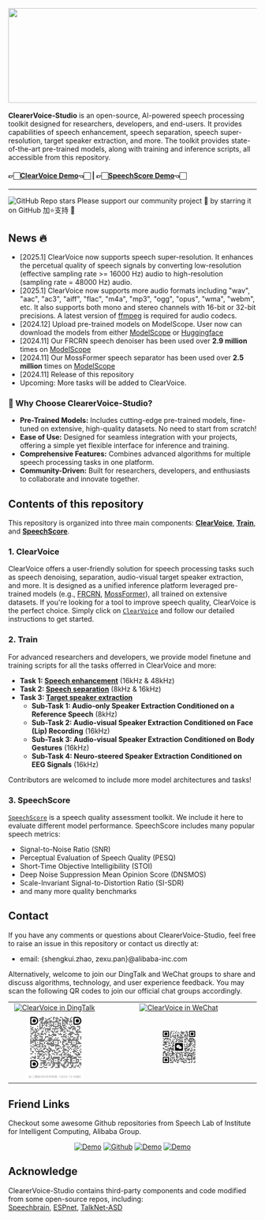 <div align="center">
<img src="https://github.com/user-attachments/assets/a4ccbc60-5248-4dca-8cec-09a6385c6d0f" width="768" height="192">
</div>

<strong>ClearerVoice-Studio</strong> is an open-source, AI-powered speech processing toolkit designed for researchers, developers, and end-users. It provides capabilities of speech enhancement, speech separation, speech super-resolution, target speaker extraction, and more. The toolkit provides state-of-the-art pre-trained models, along with training and inference scripts, all accessible from this repository.
 
#### 👉🏻[ClearVoice Demo](https://huggingface.co/spaces/alibabasglab/ClearVoice)👈🏻  | 👉🏻[SpeechScore Demo](https://huggingface.co/spaces/alibabasglab/SpeechScore)👈🏻

---
![GitHub Repo stars](https://img.shields.io/github/stars/modelscope/ClearerVoice-Studio) Please support our community project 💖 by starring it on GitHub 加⭐支持 🙏 

## News :fire:
- [2025.1] ClearVoice now supports speech super-resolution. It enhances the percetual quality of speech signals by converting low-resolution (effective sampling rate >= 16000 Hz) audio to high-resolution (sampling rate = 48000 Hz) audio. 
- [2025.1] ClearVoice now supports more audio formats including "wav", "aac", "ac3", "aiff", "flac", "m4a", "mp3", "ogg", "opus", "wma", "webm", etc. It also supports both mono and stereo channels with 16-bit or 32-bit precisions. A latest version of [ffmpeg](https://github.com/FFmpeg/FFmpeg) is required for audio codecs.  
- [2024.12] Upload pre-trained models on ModelScope. User now can download the models from either [ModelScope](https://www.modelscope.cn/models/iic/ClearerVoice-Studio/summary) or [Huggingface](https://huggingface.co/alibabasglab)  
- [2024.11] Our FRCRN speech denoiser has been used over **2.9 million** times on [ModelScope](https://modelscope.cn/models/iic/speech_frcrn_ans_cirm_16k)
- [2024.11] Our MossFormer speech separator has been used over **2.5 million** times on [ModelScope](https://modelscope.cn/models/iic/speech_mossformer_separation_temporal_8k)
- [2024.11] Release of this repository
- Upcoming: More tasks will be added to ClearVoice.

### 🌟 Why Choose ClearerVoice-Studio?

- **Pre-Trained Models:** Includes cutting-edge pre-trained models, fine-tuned on extensive, high-quality datasets. No need to start from scratch!
- **Ease of Use:** Designed for seamless integration with your projects, offering a simple yet flexible interface for inference and training.
- **Comprehensive Features:** Combines advanced algorithms for multiple speech processing tasks in one platform.
- **Community-Driven:** Built for researchers, developers, and enthusiasts to collaborate and innovate together.

## Contents of this repository
This repository is organized into three main components: **[ClearVoice](https://github.com/modelscope/ClearerVoice-Studio/tree/main/clearvoice)**, **[Train](https://github.com/modelscope/ClearerVoice-Studio/tree/main/train)**, and **[SpeechScore](https://github.com/modelscope/ClearerVoice-Studio/tree/main/speechscore)**.

### 1. **ClearVoice**  
ClearVoice offers a user-friendly  solution for speech processing tasks such as speech denoising, separation, audio-visual target speaker extraction, and more. It is designed as a unified inference platform leveraged pre-trained models (e.g., [FRCRN](https://arxiv.org/abs/2206.07293), [MossFormer](https://arxiv.org/abs/2302.11824)), all trained on extensive datasets. If you're looking for a tool to improve speech quality, ClearVoice is the perfect choice. Simply click on [`ClearVoice`](https://github.com/modelscope/ClearerVoice-Studio/tree/main/clearvoice) and follow our detailed instructions to get started.

### 2. **Train**  
For advanced researchers and developers, we provide model finetune and training scripts for all the tasks offerred in ClearVoice and more:

- **Task 1: [Speech enhancement](train/speech_enhancement)** (16kHz & 48kHz)
- **Task 2: [Speech separation](train/speech_separation)** (8kHz & 16kHz)
- **Task 3: [Target speaker extraction](train/target_speaker_extraction)** 
  - **Sub-Task 1: Audio-only Speaker Extraction Conditioned on a Reference Speech** (8kHz)
  - **Sub-Task 2: Audio-visual Speaker Extraction Conditioned on Face (Lip) Recording** (16kHz)
  - **Sub-Task 3: Audio-visual Speaker Extraction Conditioned on Body Gestures** (16kHz)
  - **Sub-Task 4: Neuro-steered Speaker Extraction Conditioned on EEG Signals** (16kHz)

Contributors are welcomed to include more model architectures and tasks!

### 3. **SpeechScore**  
<a href="https://github.com/modelscope/ClearerVoice-Studio/tree/main/speechscore">`SpeechScore`<a/> is a speech quality assessment toolkit. We include it here to evaluate different model performance. SpeechScore includes many popular speech metrics:

- Signal-to-Noise Ratio (SNR)
- Perceptual Evaluation of Speech Quality (PESQ)
- Short-Time Objective Intelligibility (STOI)
- Deep Noise Suppression Mean Opinion Score (DNSMOS)
- Scale-Invariant Signal-to-Distortion Ratio (SI-SDR)
- and many more quality benchmarks  
  
## Contact
If you have any comments or questions about ClearerVoice-Studio, feel free to raise an issue in this repository or contact us directly at:
- email: {shengkui.zhao, zexu.pan}@alibaba-inc.com

Alternatively, welcome to join our DingTalk and WeChat groups to share and discuss algorithms, technology, and user experience feedback. You may scan the following QR codes to join our official chat groups accordingly. 

<p align="center">
  <table>
    <tr>
      <td style="text-align:center;">
        <a href="./asset/QR.jpg"><img alt="ClearVoice in DingTalk" src="https://img.shields.io/badge/ClearVoice-DingTalk-d9d9d9"></a>
      </td>
      <td style="text-align:center;">
        <a href="./asset/QR.jpg"><img alt="ClearVoice in WeChat" src="https://img.shields.io/badge/ClearVoice-WeChat-d9d9d9"></a>
      </td>
    </tr>
    <tr>
       <td style="text-align:center;">
      <img alt="Light" src="./asset/dingtalk.png" width="68%" />
      <td style="text-align:center;">
      <img alt="Light" src="./asset/qr.png" width="23%" />
      </td>
    </tr>
  </table>
</p>
 
## Friend Links
Checkout some awesome Github repositories from Speech Lab of Institute for Intelligent Computing, Alibaba Group.

<p align="center">
<a href="https://github.com/FunAudioLLM/InspireMusic" target="_blank">
        <img alt="Demo" src="https://img.shields.io/badge/Repo | Space-InspireMusic?labelColor=&label=InspireMusic&color=green"></a>
<a href="https://github.com/modelscope/FunASR" target="_blank">
        <img alt="Github" src="https://img.shields.io/badge/Repo | Space-FunASR?labelColor=&label=FunASR&color=green"></a>
<a href="https://github.com/FunAudioLLM" target="_blank">
        <img alt="Demo" src="https://img.shields.io/badge/Repo | Space-FunAudioLLM?labelColor=&label=FunAudioLLM&color=green"></a>
<a href="https://github.com/modelscope/3D-Speaker" target="_blank">
        <img alt="Demo" src="https://img.shields.io/badge/Repo | Space-3DSpeaker?labelColor=&label=3D-Speaker&color=green"></a>
</p>


## Acknowledge
ClearerVoice-Studio contains third-party components and code modified from some open-source repos, including: <br>
[Speechbrain](https://github.com/speechbrain/speechbrain), [ESPnet](https://github.com/espnet), [TalkNet-ASD
](https://github.com/TaoRuijie/TalkNet-ASD)
